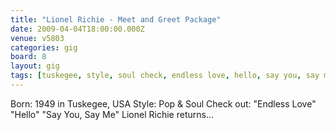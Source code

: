 ```yaml
---
title: "Lionel Richie - Meet and Greet Package"
date: 2009-04-04T18:00:00.000Z
venue: v5803
categories: gig
board: 8
layout: gig
tags: [tuskegee, style, soul check, endless love, hello, say you, say me, lionel richie]
---
```

Born: 1949 in Tuskegee, USA Style: Pop & Soul Check out: "Endless Love" "Hello" "Say You, Say Me" Lionel Richie returns...